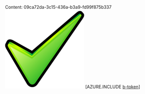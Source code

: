 Content: 09ca72da-3c15-436a-b3a9-fd99f875b337![image](29564131-1e7a-4f3d-b05e-f6e5b6fe4ed0.png)
[AZURE.INCLUDE [b-token](7803d59b-6442-4a9d-b15f-c0e7ab1a29f8.md)]
